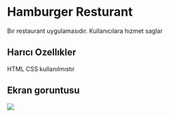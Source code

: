 <h1> Hamburger Resturant </h1>

Bır restaurant uygulamasıdır. Kullanıcılara hızmet saglar

<h2> Harıcı Ozellıkler</h2>

HTML CSS kullanılmıstır

<h2>Ekran goruntusu </h2>

![](ekran.gif)
